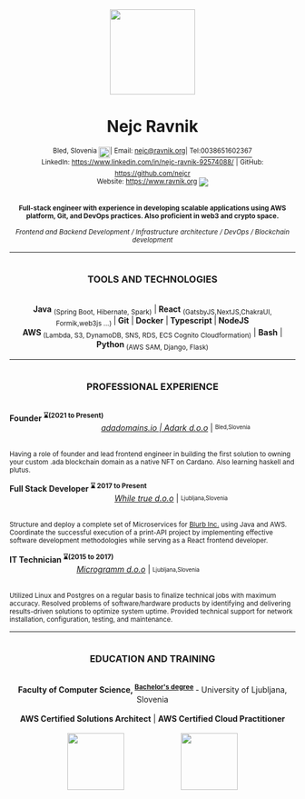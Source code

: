 <div >
  <div align='center'>
<img src='https://s3.eu-central-1.amazonaws.com/files.ravnik.org/me.svg' height='150' />
    <h1 style='justify-content:center'>Nejc Ravnik</h1>
    <div style='display:flex;justify-content:center'><sup>Bled, Slovenia&nbsp; </sup> <img
      src='https://emojipedia-us.s3.dualstack.us-west-1.amazonaws.com/thumbs/120/twitter/228/flag-for-slovenia_1f1f8-1f1ee.png'
      height='20' />
      <sup> | Email: <a href='mailto:nejc@ravnik.org'>nejc@ravnik.org</a> </sup>
      <sup> | Tel:</sup> <a href='tel:0038651602367'><sup>0038651602367</sup></a><br /></div>
    <sup> LinkedIn: </sup> <sup><a href='https://www.linkedin.com/in/nejc-ravnik-92574088/'>https://www.linkedin.com/in/nejc-ravnik-92574088/</a></sup>
    <sup>| GitHub: </sup> <sup><a href='https://github.com/nejcr/'>https://github.com/nejcr</a></sup><br />
    <sup>Website: </sup> <sup><a href='https://www.ravnik.org/'>https://www.ravnik.org</a> </sup>
    <a href="https://twitter.com/NejcRavnik"><img src ="https://img.shields.io/twitter/follow/NejcRavnik?style=social"/></a>
    <div >
      <p>
        <br />
        <sup><b>Full-stack engineer with experience in developing scalable applications using AWS platform, Git, and DevOps
          practices. Also proficient in web3 and crypto space.</b> </sup>
      </p>
    </div>
    <div>
      <sup><i>Frontend and Backend Development / Infrastructure architecture / DevOps / Blockchain development </i></sup>
    </div>
    <hr />
    <div  style='display: flex;justify-content:center;'>
      <h3>TOOLS AND TECHNOLOGIES </h3>
    </div>
    <br />
    <div>
      <b>Java</b> <sub>(Spring Boot, Hibernate, Spark)</sub> |<b> React</b> <sub>(GatsbyJS,NextJS,ChakraUI, Formik,web3js
      ...) </sub>|<b> Git</b> |<b> Docker</b> |<b> Typescript </b>|<b> NodeJS</b><br /><b> AWS </b><sub>(Lambda, S3,
      DynamoDB, SNS, RDS, ECS Cognito Cloudformation)</sub> | <b>Bash</b> | <b>Python</b><sub> (AWS SAM, Django,
      Flask)</sub>
    </div>
    <hr />

  </div>
  <div align='justify-between'  style='display: flex;justify-content:center;'>
    <h3 align="center">PROFESSIONAL EXPERIENCE </h3>
  </div>
  <br />
  <div>
    <div>
      <b>Founder <sup>⌛(2021 to Present)</sup></b>&nbsp;&nbsp;&nbsp;&nbsp;&nbsp;&nbsp;&nbsp;&nbsp;&nbsp;&nbsp;&nbsp;&nbsp;&nbsp;
          &nbsp;&nbsp;&nbsp;&nbsp;&nbsp;&nbsp;&nbsp;&nbsp; &nbsp;&nbsp;&nbsp;&nbsp;&nbsp;&nbsp;&nbsp;&nbsp; &nbsp;&nbsp;&nbsp;&nbsp;&nbsp;&nbsp;&nbsp;&nbsp;&nbsp;&nbsp;&nbsp;&nbsp;&nbsp;&nbsp;&nbsp;
          &nbsp;&nbsp;&nbsp;&nbsp;&nbsp;&nbsp;&nbsp;&nbsp;&nbsp;&nbsp;  &nbsp;&nbsp;&nbsp;&nbsp;&nbsp;&nbsp;&nbsp;&nbsp;&nbsp;&nbsp;&nbsp;&nbsp;&nbsp;&nbsp;&nbsp;&nbsp;&nbsp;&nbsp;&nbsp;&nbsp;&nbsp;&nbsp;&nbsp;&nbsp;&nbsp;&nbsp;&nbsp;&nbsp;&nbsp;
          &nbsp;&nbsp;&nbsp;&nbsp;&nbsp;&nbsp;&nbsp;&nbsp; &nbsp; <i><a href='https://www.adadomains.io//'>
      adadomains.io | Adark d.o.o</a></i> | <sup><sub>Bled,Slovenia </sup></sub>
    </div>
    <div >
      <p>
        <br />
        <sup> Having a role of founder and lead frontend engineer in building the first solution to owning your custom
          .ada blockchain domain as a native NFT on Cardano. Also learning haskell and plutus. </sup>
      </p>
    </div>
    <div>
      <div>
        <b>Full Stack Developer <sup>⌛ 2017 to Present</sup></b>&nbsp;&nbsp;&nbsp;&nbsp;&nbsp;&nbsp;&nbsp;&nbsp;&nbsp;&nbsp;&nbsp;&nbsp;&nbsp;&nbsp;&nbsp;
     &nbsp;&nbsp;&nbsp;&nbsp;&nbsp;&nbsp;&nbsp;&nbsp;&nbsp;&nbsp;&nbsp;&nbsp;&nbsp;&nbsp;&nbsp;&nbsp;&nbsp;&nbsp;&nbsp;&nbsp;&nbsp;&nbsp;&nbsp;&nbsp;&nbsp;
          &nbsp;&nbsp;&nbsp;&nbsp;&nbsp; &nbsp;&nbsp; &nbsp;&nbsp;&nbsp;&nbsp;&nbsp;&nbsp;&nbsp;&nbsp;&nbsp;&nbsp;&nbsp;&nbsp;&nbsp;&nbsp;&nbsp;&nbsp;&nbsp;&nbsp;&nbsp;&nbsp;&nbsp;&nbsp;&nbsp;&nbsp;&nbsp;&nbsp;&nbsp;&nbsp;&nbsp;&nbsp;&nbsp;&nbsp;&nbsp;
          &nbsp;&nbsp;&nbsp;&nbsp;&nbsp;&nbsp;&nbsp;&nbsp; &nbsp;&nbsp;&nbsp; <i><a href='https://www.whiletrue.com/'>While
        true d.o.o</a></i> | <sup><sub>Ljubljana,Slovenia </sup></sub>
      </div>
      <div >
        <p >
          <br />
          <sup>Structure and deploy a complete set of Microservices for <a href='https://www.blurb.com/'>Blurb Inc.</a>
            using Java and AWS. Coordinate the successful execution of a print-API project by implementing effective
            software development methodologies while serving as a React frontend developer. </sup>
        </p>
      </div>
      <div >
        <div >
          <b>IT Technician <sup>⌛(2015 to 2017)</sup></b>&nbsp;&nbsp;&nbsp;&nbsp;&nbsp;&nbsp;&nbsp;&nbsp;&nbsp;&nbsp;&nbsp;&nbsp;&nbsp;&nbsp;&nbsp;
          &nbsp;&nbsp;&nbsp;&nbsp;&nbsp;&nbsp;&nbsp;&nbsp; &nbsp;&nbsp; &nbsp;&nbsp;&nbsp;&nbsp;&nbsp;&nbsp;&nbsp;&nbsp;&nbsp;&nbsp;&nbsp;&nbsp;&nbsp;&nbsp;&nbsp;&nbsp;&nbsp;&nbsp;&nbsp;&nbsp;&nbsp;&nbsp;&nbsp;&nbsp;&nbsp;&nbsp;&nbsp;&nbsp;&nbsp;
          &nbsp;&nbsp;&nbsp;&nbsp;&nbsp;&nbsp;&nbsp;&nbsp; &nbsp;&nbsp;&nbsp;&nbsp;&nbsp;&nbsp;&nbsp;&nbsp;&nbsp;&nbsp;&nbsp; &nbsp;&nbsp;&nbsp;&nbsp;&nbsp;&nbsp;&nbsp;&nbsp; &nbsp;&nbsp;&nbsp;&nbsp;&nbsp;&nbsp;&nbsp;&nbsp;&nbsp;&nbsp;&nbsp;&nbsp;&nbsp;&nbsp;&nbsp;&nbsp;&nbsp;&nbsp;&nbsp;&nbsp;   <i><a href='https://microgramm.si/'>Microgramm
          d.o.o</a></i> | <sub><sup>Ljubljana,Slovenia </sup></sub>
        </div>
        <div >
          <p >
            <br />
            <sup>Utilized Linux and Postgres  on a regular basis to finalize technical jobs with maximum accuracy.
              Resolved problems of software/hardware  products by identifying and delivering results-driven solutions
              to optimize system uptime. Provided technical support for network installation, configuration, testing,
              and maintenance.
            </sup>
          </p>
        </div>
        <hr />
        <div align="center">
        <div style='display: flex;justify-content:center;'>
          <h3>EDUCATION AND TRAINING </h3>
        </div>
        <br />
        <div >
          <b>Faculty of Computer Science, <sup><a
            href='https://repozitorij.uni-lj.si/IzpisGradiva.php?id=129718&lang=eng'>Bachelor's degree</a></sup>
          </b> - University of Ljubljana, Slovenia
        </div>
        <br />
        <div>
          <b>AWS Certified Solutions Architect</b> | <b> AWS Certified Cloud Practitioner</b><br />
          <br />
          <div style='display:flex;justify-content:center;'>
            <a style='margin-right:100px;'
               href='https://www.certmetrics.com/amazon/public/badge.aspx?i=1&t=c&d=2019-05-06&ci=AWS00879016'>
              <img src='https://www.certmetrics.com/api/ob/image/amazon/c/1' height='100' />
            </a>
            <a href='https://www.certmetrics.com/amazon/public/badge.aspx?i=9&t=c&d=2019-05-10&ci=AWS00879016'>
              <img src='https://www.certmetrics.com/api/ob/image/amazon/c/9' height='100' />
            </a>
          </div>
        </div>
      </div>
    </div>
    </div>
  </div>
</div>
